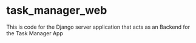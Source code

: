 # task_manager_web
This is code for the Django server application that acts as an Backend for the Task Manager App
